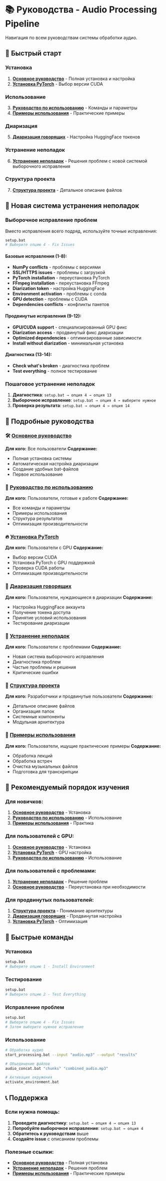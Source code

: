 # 📚 Руководства - Audio Processing Pipeline

Навигация по всем руководствам системы обработки аудио.

## 🚀 Быстрый старт

### Установка
1. **[Основное руководство](MAIN_GUIDE.md)** - Полная установка и настройка
2. **[Установка PyTorch](PYTORCH_INSTALL.md)** - Выбор версии CUDA

### Использование
3. **[Руководство по использованию](USAGE_GUIDE.md)** - Команды и параметры
4. **[Примеры использования](EXAMPLES.md)** - Практические примеры

### Диаризация
5. **[Диаризация говорящих](DIARIZATION.md)** - Настройка HuggingFace токенов

### Устранение неполадок
6. **[Устранение неполадок](TROUBLESHOOTING.md)** - Решения проблем с новой системой выборочного исправления

### Структура проекта
7. **[Структура проекта](PROJECT_STRUCTURE.md)** - Детальное описание файлов

## 🔧 Новая система устранения неполадок

### Выборочное исправление проблем
Вместо исправления всего подряд, используйте точные исправления:

```bash
setup.bat
# Выберите опцию 4 - Fix Issues
```

#### Базовые исправления (1-8):
- **NumPy conflicts** - проблемы с версиями
- **SSL/HTTPS issues** - проблемы с загрузкой
- **PyTorch installation** - переустановка PyTorch
- **FFmpeg installation** - переустановка FFmpeg
- **Diarization token** - настройка HuggingFace
- **Environment activation** - проблемы с conda
- **GPU detection** - проблемы с CUDA
- **Dependencies conflicts** - конфликты пакетов

#### Продвинутые исправления (9-12):
- **GPU/CUDA support** - специализированный GPU фикс
- **Diarization access** - продвинутый фикс диаризации
- **Optimized dependencies** - оптимизированные зависимости
- **Install without diarization** - минимальная установка

#### Диагностика (13-14):
- **Check what's broken** - диагностика проблем
- **Test everything** - полное тестирование

### Пошаговое устранение неполадок

1. **Диагностика**: `setup.bat → опция 4 → опция 13`
2. **Выборочное исправление**: `setup.bat → опция 4 → выберите нужное`
3. **Проверка результата**: `setup.bat → опция 4 → опция 14`

## 📖 Подробные руководства

### 🛠️ [Основное руководство](MAIN_GUIDE.md)
**Для кого:** Все пользователи
**Содержание:**
- Полная установка системы
- Автоматическая настройка диаризации
- Создание удобных bat-файлов
- Первое использование

### 🎵 [Руководство по использованию](USAGE_GUIDE.md)
**Для кого:** Пользователи, готовые к работе
**Содержание:**
- Все команды и параметры
- Примеры использования
- Структура результатов
- Оптимизация производительности

### 🔥 [Установка PyTorch](PYTORCH_INSTALL.md)
**Для кого:** Пользователи с GPU
**Содержание:**
- Выбор версии CUDA
- Установка PyTorch с GPU поддержкой
- Проверка CUDA работы
- Оптимизация производительности

### 👥 [Диаризация говорящих](DIARIZATION.md)
**Для кого:** Пользователи, нуждающиеся в диаризации
**Содержание:**
- Настройка HuggingFace аккаунта
- Получение токена доступа
- Принятие условий использования
- Тестирование диаризации

### 🔧 [Устранение неполадок](TROUBLESHOOTING.md)
**Для кого:** Пользователи с проблемами
**Содержание:**
- Новая система выборочного исправления
- Диагностика проблем
- Частые проблемы и решения
- Критические ошибки

### 📁 [Структура проекта](PROJECT_STRUCTURE.md)
**Для кого:** Разработчики и продвинутые пользователи
**Содержание:**
- Детальное описание файлов
- Организация папок
- Системные компоненты
- Модульная архитектура

### 🎯 [Примеры использования](EXAMPLES.md)
**Для кого:** Пользователи, ищущие практические примеры
**Содержание:**
- Обработка лекций
- Обработка встреч
- Очистка музыкальных файлов
- Подготовка для транскрипции

## 🎯 Рекомендуемый порядок изучения

### Для новичков:
1. **[Основное руководство](MAIN_GUIDE.md)** - Установка
2. **[Руководство по использованию](USAGE_GUIDE.md)** - Использование
3. **[Примеры использования](EXAMPLES.md)** - Практика

### Для пользователей с GPU:
1. **[Основное руководство](MAIN_GUIDE.md)** - Установка
2. **[Установка PyTorch](PYTORCH_INSTALL.md)** - GPU настройка
3. **[Руководство по использованию](USAGE_GUIDE.md)** - Использование

### Для пользователей с проблемами:
1. **[Устранение неполадок](TROUBLESHOOTING.md)** - Решение проблем
2. **[Основное руководство](MAIN_GUIDE.md)** - Переустановка при необходимости

### Для продвинутых пользователей:
1. **[Структура проекта](PROJECT_STRUCTURE.md)** - Понимание архитектуры
2. **[Диаризация говорящих](DIARIZATION.md)** - Продвинутая настройка
3. **[Установка PyTorch](PYTORCH_INSTALL.md)** - Оптимизация

## 🚀 Быстрые команды

### Установка
```bash
setup.bat
# Выберите опцию 1 - Install Environment
```

### Тестирование
```bash
setup.bat
# Выберите опцию 2 - Test Everything
```

### Исправление проблем
```bash
setup.bat
# Выберите опцию 4 - Fix Issues
# Затем выберите нужное исправление
```

### Использование
```bash
# Обработка аудио
start_processing.bat --input "audio.mp3" --output "results"

# Объединение файлов
audio_concat.bat "chunks" "combined_audio.mp3"

# Активация окружения
activate_environment.bat
```

## 📞 Поддержка

### Если нужна помощь:
1. **Проведите диагностику**: `setup.bat → опция 4 → опция 13`
2. **Попробуйте выборочное исправление**: `setup.bat → опция 4`
3. **Обратитесь к руководствам** выше
4. **Создайте issue** с описанием проблемы

### Полезные ссылки:
- **[Основное руководство](MAIN_GUIDE.md)** - Полная установка
- **[Устранение неполадок](TROUBLESHOOTING.md)** - Решения проблем
- **[Примеры использования](EXAMPLES.md)** - Практические примеры 